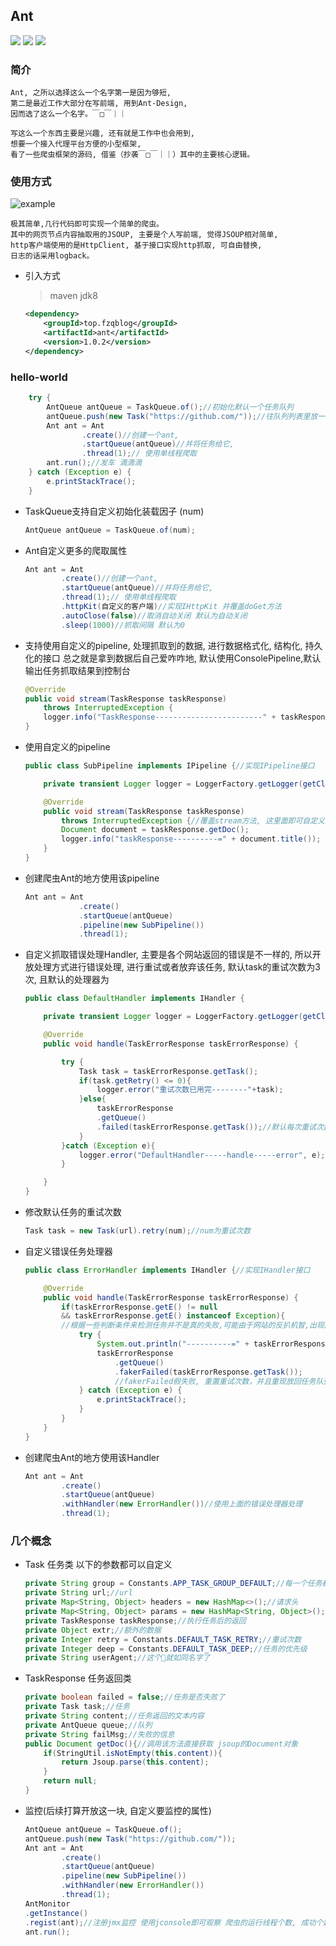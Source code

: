 ## Ant


![](https://api.travis-ci.org/asmysoul/ant.svg?branch=master) ![](https://img.shields.io/badge/language-java-green.svg) ![](https://img.shields.io/badge/jdk-1.8-green.svg)

### 简介

    Ant, 之所以选择这么一个名字第一是因为够短, 
    第二是最近工作大部分在写前端, 用到Ant-Design,
    因而选了这么一个名字。￣□￣｜｜

    写这么一个东西主要是兴趣, 还有就是工作中也会用到, 
    想要一个接入代理平台方便的小型框架, 
    看了一些爬虫框架的源码, 借鉴（抄袭￣□￣｜｜）其中的主要核心逻辑。


### 使用方式
   ![example](http://image.fzqblog.top/ant-example.png)

    极其简单,几行代码即可实现一个简单的爬虫。
    其中的网页节点内容抽取用的JSOUP, 主要是个人写前端, 觉得JSOUP相对简单,
    http客户端使用的是HttpClient, 基于接口实现http抓取, 可自由替换, 
    日志的话采用logback。

* 引入方式
    > maven
    > jdk8
    ```xml
    <dependency>
        <groupId>top.fzqblog</groupId>
        <artifactId>ant</artifactId>
        <version>1.0.2</version>
    </dependency>
    ```

### hello-world

```java
    try {
        AntQueue antQueue = TaskQueue.of();//初始化默认一个任务队列
        antQueue.push(new Task("https://github.com/"));//往队列列表里放一个任务
        Ant ant = Ant
                .create()//创建一个ant,
                .startQueue(antQueue)//并将任务给它,
                .thread(1);// 使用单线程爬取
        ant.run();//发车 滴滴滴
    } catch (Exception e) {
        e.printStackTrace();
    }
```



*   TaskQueue支持自定义初始化装载因子 (num)
    ```java
    AntQueue antQueue = TaskQueue.of(num);
    ```

*   Ant自定义更多的爬取属性
    ```java
    Ant ant = Ant
            .create()//创建一个ant,
            .startQueue(antQueue)//并将任务给它,
            .thread(1);// 使用单线程爬取
            .httpKit(自定义的客户端)//实现IHttpKit 并覆盖doGet方法
            .autoClose(false)//取消自动关闭 默认为自动关闭
            .sleep(1000)//抓取间隔 默认为0
    ```


*   支持使用自定义的pipeline, 处理抓取到的数据, 
    进行数据格式化, 结构化, 持久化的接口
    总之就是拿到数据后自己爱咋咋地, 
    默认使用ConsolePipeline,默认输出任务抓取结果到控制台
    ```java
    @Override
    public void stream(TaskResponse taskResponse) 
        throws InterruptedException {
        logger.info("TaskResponse------------------------" + taskResponse);
    }
    ```
*   使用自定义的pipeline
    ```java
    public class SubPipeline implements IPipeline {//实现IPipeline接口

        private transient Logger logger = LoggerFactory.getLogger(getClass());

        @Override
        public void stream(TaskResponse taskResponse) 
            throws InterruptedException {//覆盖stream方法, 这里面即可自定义处理逻辑
            Document document = taskResponse.getDoc();
            logger.info("taskResponse----------=" + document.title());
        }
    }
    ```
*   创建爬虫Ant的地方使用该pipeline
    ```java
    Ant ant = Ant
                .create()
                .startQueue(antQueue)
                .pipeline(new SubPipeline())
                .thread(1);
    ```
    
   
*   自定义抓取错误处理Handler, 
    主要是各个网站返回的错误是不一样的, 
    所以开放处理方式进行错误处理, 进行重试或者放弃该任务,
    默认task的重试次数为3次, 且默认的处理器为
    ```java
    public class DefaultHandler implements IHandler {

        private transient Logger logger = LoggerFactory.getLogger(getClass());

        @Override
        public void handle(TaskErrorResponse taskErrorResponse) {

            try {
                Task task = taskErrorResponse.getTask();
                if(task.getRetry() <= 0){
                    logger.error("重试次数已用完--------"+task);
                }else{
                    taskErrorResponse
                    .getQueue()
                    .failed(taskErrorResponse.getTask());//默认每次重试次数减1,重新加入任务队列
                }
            }catch (Exception e){
                logger.error("DefaultHandler-----handle-----error", e);
            }

        }
    }
    ```
    
*   修改默认任务的重试次数
    ```java
    Task task = new Task(url).retry(num);//num为重试次数
    ```
*   自定义错误任务处理器
    ```java
    public class ErrorHandler implements IHandler {//实现IHandler接口

        @Override
        public void handle(TaskErrorResponse taskErrorResponse) {
            if(taskErrorResponse.getE() != null
            && taskErrorResponse.getE() instanceof Exception){
            //根据一些判断条件来检测任务并不是真的失败,可能由于网站的反扒机智,出现的, 此时可以自定义重试策略
                try {
                    System.out.println("----------=" + taskErrorResponse.getTask());
                    taskErrorResponse
                        .getQueue()
                        .fakerFailed(taskErrorResponse.getTask());
                        //fakerFailed假失败, 重置重试次数，并且重现放回任务队列
                } catch (Exception e) {
                    e.printStackTrace();
                }
            }
        }
    }
    ```
*   创建爬虫Ant的地方使用该Handler
    ```java
    Ant ant = Ant
            .create()
            .startQueue(antQueue)
            .withHandler(new ErrorHandler())//使用上面的错误处理器处理
            .thread(1);
    ```

### 几个概念
*   Task 任务类 以下的参数都可以自定义
    ```java
    private String group = Constants.APP_TASK_GROUP_DEFAULT;//每一个任务都会有一个分组，如果没有设置，默认为 default
    private String url;//url
    private Map<String, Object> headers = new HashMap<>();//请求头
    private Map<String, Object> params = new HashMap<String, Object>();//请求参数
    private TaskResponse taskResponse;//执行任务后的返回
    private Object extr;//额外的数据
    private Integer retry = Constants.DEFAULT_TASK_RETRY;//重试次数
    private Integer deep = Constants.DEFAULT_TASK_DEEP;//任务的优先级
    private String userAgent;//这个就如同名字了
    ```

*   TaskResponse 任务返回类 
    ```java
    private boolean failed = false;//任务是否失败了
    private Task task;//任务
    private String content;//任务返回的文本内容
    private AntQueue queue;//队列
    private String failMsg;//失败的信息
    public Document getDoc(){//调用该方法直接获取 jsoup的Document对象
        if(StringUtil.isNotEmpty(this.content)){
            return Jsoup.parse(this.content);
        }
        return null;
    }
    ```

*   监控(后续打算开放这一块, 自定义要监控的属性)

    ```java
    AntQueue antQueue = TaskQueue.of();
    antQueue.push(new Task("https://github.com/"));
    Ant ant = Ant
            .create()
            .startQueue(antQueue)
            .pipeline(new SubPipeline())
            .withHandler(new ErrorHandler())
            .thread(1);
    AntMonitor
    .getInstance()
    .regist(ant);//注册jmx监控 使用jconsole即可观察 爬虫的运行线程个数, 成功个数, 爬虫的开始时间
    ant.run();
    ```

